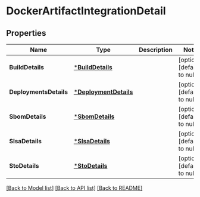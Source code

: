 # DockerArtifactIntegrationDetail

## Properties
Name | Type | Description | Notes
------------ | ------------- | ------------- | -------------
**BuildDetails** | [***BuildDetails**](BuildDetails.md) |  | [optional] [default to null]
**DeploymentsDetails** | [***DeploymentDetails**](DeploymentDetails.md) |  | [optional] [default to null]
**SbomDetails** | [***SbomDetails**](SBOMDetails.md) |  | [optional] [default to null]
**SlsaDetails** | [***SlsaDetails**](SLSADetails.md) |  | [optional] [default to null]
**StoDetails** | [***StoDetails**](STODetails.md) |  | [optional] [default to null]

[[Back to Model list]](../README.md#documentation-for-models) [[Back to API list]](../README.md#documentation-for-api-endpoints) [[Back to README]](../README.md)

